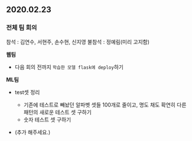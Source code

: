 ## 2020.02.23
### 전체 팀 회의

참석 : 김연수, 서현주, 손수현, 신지영
불참석 : 정예림(미리 고지함)


**웹팀**
- 다음 회의 전까지 `학습한 모델 flask에 deploy`하기

**ML팀**
- test셋 정리
    - 기존에 테스트로 빼놨던 알파벳 셋들 100개로 줄이고, 명도 채도 확연히 다른 패턴의 새로운 테스트 셋 구하기
    - 숫자 테스트 셋 구하기

- (추가 해주세요.)

